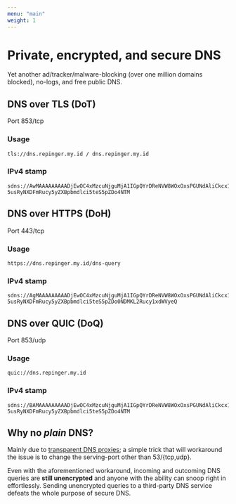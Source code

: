 ```yaml
---
menu: "main"
weight: 1
---
```


# Private, encrypted, and secure DNS

Yet another ad/tracker/malware-blocking (over one million domains blocked), no-logs, and free public DNS.


## DNS over TLS (DoT)
Port 853/tcp

### Usage
```
tls://dns.repinger.my.id / dns.repinger.my.id
```

### IPv4 stamp
```
sdns://AwMAAAAAAAAADjEwOC4xMzcuNjguMjA1IGpQYrDReNVW8WOxOxsPGUNdAliCkcx1WJ3-5usRyNXDFmRucy5yZXBpbmdlci5teS5pZDo4NTM
```

## DNS over HTTPS (DoH)
Port 443/tcp

### Usage
```
https://dns.repinger.my.id/dns-query
```

### IPv4 stamp
```
sdns://AgMAAAAAAAAADjEwOC4xMzcuNjguMjA1IGpQYrDReNVW8WOxOxsPGUNdAliCkcx1WJ3-5usRyNXDFmRucy5yZXBpbmdlci5teS5pZDo0NDMKL2Rucy1xdWVyeQ
```

## DNS over QUIC (DoQ)
Port 853/udp

### Usage
```
quic://dns.repinger.my.id
```

### IPv4 stamp
```
sdns://BAMAAAAAAAAADjEwOC4xMzcuNjguMjA1IGpQYrDReNVW8WOxOxsPGUNdAliCkcx1WJ3-5usRyNXDFmRucy5yZXBpbmdlci5teS5pZDo4NTM
```

## Why no *plain* DNS?

Mainly due to [transparent DNS proxies](https://dnsleaktest.com/what-is-transparent-dns-proxy.html); a simple trick that will workaround the issue is to change the serving-port other than 53/{tcp,udp}.

Even with the aforementioned workaround, incoming and outcoming DNS queries are **still unencrypted** and anyone with the ability can snoop right in effortlessly. Sending unencrypted queries to a third-party DNS service defeats the whole purpose of secure DNS.
